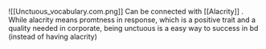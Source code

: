 ![[Unctuous_vocabulary.com.png]]
Can be connected with [[Alacrity]] . While alacrity means promtness in response, which is a positive trait and a quality needed in corporate, being unctuous is a easy way to success in bd (instead of having alacrity)